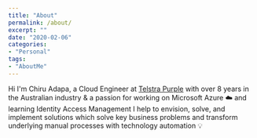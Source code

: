 ```yaml
---
title: "About"
permalink: /about/
excerpt: ""
date: "2020-02-06"
categories: 
- "Personal"
tags: 
- "AboutMe"
---
```

 Hi I'm Chiru Adapa, a Cloud Engineer at [Telstra Purple][telstrapurple] with over 8 years in the Australian industry & a passion for working on Microsoft Azure :cloud: and learning Identity Access Management I help to envision, solve, and implement solutions which solve key business problems and transform underlying manual processes with technology automation :bulb:

[telstrapurple]:https://www.telstra.com.au/business-enterprise/services/telstra-purple
[jloudon]:https://infraedifice.com
[purple]:https://purple.telstra.com.au/blog